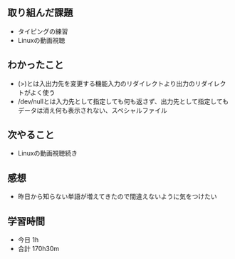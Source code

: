 ## 取り組んだ課題
- タイピングの練習
- Linuxの動画視聴
## わかったこと
- (>)とは入出力先を変更する機能入力のリダイレクトより出力のリダイレクトがよく使う
- /dev/nullとは入力先として指定しても何も返さず、出力先として指定してもデータは消え何も表示されない、スペシャルファイル
## 次やること
- Linuxの動画視聴続き
## 感想
- 昨日から知らない単語が増えてきたので間違えないように気をつけたい
## 学習時間
- 今日 1h
- 合計 170h30m
